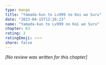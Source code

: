 ```yaml
---
type: manga
title: "Yamada-kun to Lv999 no Koi wo Suru"
date: "2023-04-15T12:26:23"
name: "Yamada-kun to Lv999 no Koi wo Suru"
chapter: 63
rating: 3
ratingEmoji: ⭐️⭐️⭐️
share: false
---
```


*[No review was written for this chapter]*
